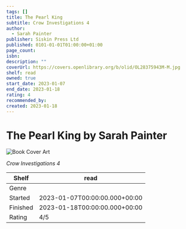 ```yaml
---
tags: []
title: The Pearl King
subtitle: Crow Investigations 4
author:
  - Sarah Painter
publisher: Siskin Press Ltd
published: 0101-01-01T01:00:00+01:00
page_count:
isbn:
description: ""
coverUrl: https://covers.openlibrary.org/b/olid/OL28375943M-M.jpg
shelf: read
owned: true
start_date: 2023-01-07
end_date: 2023-01-18
rating: 4
recommended_by:
created: 2023-01-18
---
```


# The Pearl King by Sarah Painter

![Book Cover Art](https://covers.openlibrary.org/b/olid/OL28375943M-M.jpg)

_Crow Investigations 4_

| Shelf | read |
| --- | --- |
| Genre |  |
| Started | 2023-01-07T00:00:00.000+00:00 |
| Finished | 2023-01-18T00:00:00.000+00:00 |
| Rating | 4/5 |

